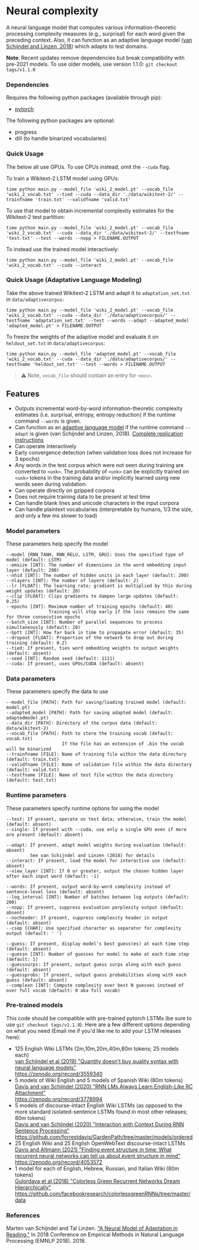 # Neural complexity
A neural language model that computes various information-theoretic processing complexity measures (e.g., surprisal) for each word given the preceding context. Also, it can function as an adaptive language model ([van Schijndel and Linzen, 2018](http://aclweb.org/anthology/D18-1499)) which adapts to test domains.

**Note**: Recent updates remove dependencies but break compatibility with pre-2021 models. To use older models, use version 1.1.0: `git checkout tags/v1.1.0`

### Dependencies
Requires the following python packages (available through pip):
* [pytorch](https://pytorch.org/)

The following python packages are optional:
* progress
* dill (to handle binarized vocabularies)

### Quick Usage
The below all use GPUs. To use CPUs instead, omit the `--cuda` flag.

To train a Wikitext-2 LSTM model using GPUs:

    time python main.py --model_file 'wiki_2_model.pt' --vocab_file 'wiki_2_vocab.txt' --tied --cuda --data_dir './data/wikitext-2/' --trainfname 'train.txt' --validfname 'valid.txt'

To use that model to obtain incremental complexity estimates for the Wikitext-2 test partition:

    time python main.py --model_file 'wiki_2_model.pt' --vocab_file 'wiki_2_vocab.txt' --cuda --data_dir './data/wikitext-2/' --testfname 'test.txt' --test --words --nopp > FILENAME.OUTPUT

To instead use the trained model interactively:

    time python main.py --model_file 'wiki_2_model.pt' --vocab_file 'wiki_2_vocab.txt' --cuda --interact

### Quick Usage (Adaptative Language Modeling)
Take the above trained Wikitext-2 LSTM and adapt it to `adaptation_set.txt` in `data/adaptivecorpus`:

    time python main.py --model_file 'wiki_2_model.pt' --vocab_file 'wiki_2_vocab.txt' --cuda --data_dir './data/adaptivecorpus/' --testfname 'adaptation_set.txt' --test --words --adapt --adapted_model 'adapted_model.pt' > FILENAME.OUTPUT

To freeze the weights of the adaptive model and evaluate it on `heldout_set.txt` in `data/adaptivecorpus`:

    time python main.py --model_file 'adapted_model.pt' --vocab_file 'wiki_2_vocab.txt' --cuda --data_dir './data/adaptivecorpus/' --testfname 'heldout_set.txt' --test --words > FILENAME.OUTPUT

> :warning: Note, `vocab_file` should contain an entry for `<eos>`.

## Features
* Outputs incremental word-by-word information-theoretic complexity estimates (i.e. surprisal, entropy, entropy reduction) if the runtime command `--words` is given.
* Can function as an [adaptive language model](http://aclweb.org/anthology/D18-1499) if the runtime command `--adapt` is given (van Schijndel and Linzen, 2018). [Complete replication instructions](https://github.com/vansky/replications/blob/master/vanschijndel_linzen-2018-emnlp/vanschijndel_linzen-2018-emnlp-replication.md)
* Can operate interactively
* Early convergence detection (when validation loss does not increase for 3 epochs)
* Any words in the test corpus which were not seen during training are converted to `<unk>`. The probability of `<unk>` can be explicitly trained on `<unk>` tokens in the training data and/or implicitly learned using new words seen during validation.
* Can operate directly on gzipped corpora
* Does not require training data to be present at test time
* Can handle blank lines and unicode characters in the input corpora
* Can handle plaintext vocabularies (interpretable by humans, 1/3 the size, and only a few ms slower to load)

### Model parameters
These parameters help specify the model  

    --model {RNN_TANH, RNN_RELU, LSTM, GRU}: Uses the specified type of model (default: LSTM)  
    --emsize [INT]: The number of dimensions in the word embedding input layer (default: 200)  
    --nhid [INT]: The number of hidden units in each layer (default: 200)  
    --nlayers [INT]: The number of layers (default: 2)  
    --lr [FLOAT]: The learning rate; gradient is multiplied by this during weight updates (default: 20)  
    --clip [FLOAT]: Clips gradients to dampen large updates (default: 0.25)  
    --epochs [INT]: Maximum number of training epochs (default: 40)  
                    Training will stop early if the loss remains the same for three consecutive epochs  
    --batch_size [INT]: Number of parallel sequences to process simultaneously (default: 20)  
    --bptt [INT]: How far back in time to propagate error (default: 35)  
    --dropout [FLOAT]: Proportion of the network to drop out during training (default: 0.2)  
    --tied: If present, ties word embedding weights to output weights (default: absent)  
    --seed [INT]: Random seed (default: 1111)  
    --cuda: If present, uses GPUs/CUDA (default: absent)
    
### Data parameters
These parameters specify the data to use

    --model_file [PATH]: Path for saving/loading trained model (default: model.pt)
    --adapted_model [PATH]: Path for saving adapted model (default: adaptedmodel.pt)  
    --data_dir [PATH]: Directory of the corpus data (default: data/wikitext-2)  
    --vocab_file [PATH]: Path to store the training vocab (default: vocab.txt)
                         If the file has an extension of .bin the vocab will be binarized
    --trainfname [FILE]: Name of training file within the data directory (default: train.txt)  
    --validfname [FILE]: Name of validation file within the data directory (default: valid.txt)  
    --testfname [FILE]: Name of test file within the data directory (default: test.txt)  
    
### Runtime parameters
These parameters specify runtime options for using the model

    --test: If present, operate on test data; otherwise, train the model (default: absent)  
    --single: If present with --cuda, use only a single GPU even if more are present (default: absent)  

    --adapt: If present, adapt model weights during evaluation (default: absent)
             See van Schijndel and Linzen (2018) for details
    --interact: If present, load the model for interactive use (default: absent)  
    --view_layer [INT]: If 0 or greater, output the chosen hidden layer after each input word (default: -1)  
    
    --words: If present, output word-by-word complexity instead of sentence-level loss (default: absent)
    --log_interval [INT]: Number of batches between log outputs (default: 200)  
    --nopp: If present, suppress evaluation perplexity output (default: absent)  
    --nocheader: If present, suppress complexity header in output (default: absent)  
    --csep [CHAR]: Use specified character as separator for complexity output (default: ' ')  
    
    --guess: If present, display model's best guess(es) at each time step (default: absent)
    --guessn [INT]: Number of guesses for model to make at each time step (default: 1)  
    --guesssurps: If present, output guess surps along with each guess (default: absent)  
    --guessprobs: If present, output guess probabilities along with each guess (default: absent)  
    --complexn [INT]: Compute complexity over best N guesses instead of over full vocab (default: 0 aka full vocab)  

### Pre-trained models

This code should be compatible with pre-trained pytorch LSTMs (be sure to use `git checkout tags/v1.1.0`).
Here are a few different options depending on what you need (Email me if you'd like me to add your LSTM releases here):  
* 125 English Wiki LSTMs (2m,10m,20m,40m,80m tokens; 25 models each)  
 [van Schijndel et al (2019) "Quantity doesn’t buy quality syntax with neural language models"](https://www.aclweb.org/anthology/D19-1592)  
https://zenodo.org/record/3559340
* 5 models of Wiki English and 5 models of Spanish Wiki (80m tokens)  
[Davis and van Schijndel (2020) "RNN LMs Always Learn English-Like RC Attachment"](https://www.aclweb.org/anthology/2020.acl-main.179/)  
https://zenodo.org/record/3778994
* 5 models of discourse-intact English Wiki LSTMs (as opposed to the more standard isolated-sentence LSTMs found in most other releases; 80m tokens)  
[Davis and van Schijndel (2020) "Interaction with Context During RNN Sentence Processing"](https://psyarxiv.com/8r65d/)  
https://github.com/forrestdavis/GardenPath/tree/master/models/ordered
* 25 English Wiki and 25 English OpenWebText discourse-intact LSTMs  
[Davis and Altmann (2021) "Finding event structure in time: What recurrent neural networks can tell us about event structure in mind"](https://www.sciencedirect.com/science/article/abs/pii/S0010027721000706)  
https://zenodo.org/record/4053572
* 1 model for each of English, Hebrew, Russian, and Italian Wiki (80m tokens)  
[Gulordava et al (2018) "Colorless Green Recurrent Networks Dream Hierarchically"](https://www.aclweb.org/anthology/N18-1108/)  
https://github.com/facebookresearch/colorlessgreenRNNs/tree/master/data


### References

Marten van Schijndel and Tal Linzen. ["A Neural Model of Adaptation in Reading."](http://aclweb.org/anthology/D18-1499) In 2018 Conference on Empirical Methods in Natural Language Processing (EMNLP 2018). 2018.
